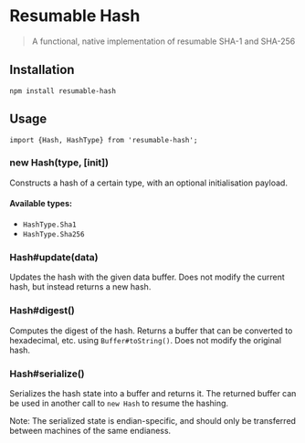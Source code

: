 # Resumable Hash

> A functional, native implementation of resumable SHA-1 and SHA-256

## Installation

```
npm install resumable-hash
```

## Usage

```
import {Hash, HashType} from 'resumable-hash';
```

### new Hash(type, [init])

Constructs a hash of a certain type, with an optional initialisation payload.

#### Available types:

- `HashType.Sha1`
- `HashType.Sha256`

### Hash#update(data)

Updates the hash with the given data buffer. Does not modify the current hash, but instead returns a new hash.

### Hash#digest()

Computes the digest of the hash. Returns a buffer that can be converted to hexadecimal, etc. using `Buffer#toString()`. Does not modify the original hash.

### Hash#serialize()

Serializes the hash state into a buffer and returns it. The returned buffer can be used in another call to `new Hash` to resume the hashing.

Note: The serialized state is endian-specific, and should only be transferred between machines of the same endianess.